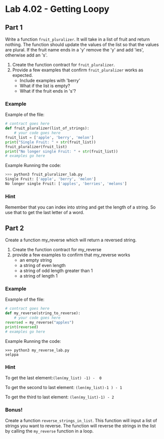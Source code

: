 # Lab 4.02 - Getting Loopy

## Part 1
Write a function `fruit_pluralizer`. It will take in a list of fruit and return nothing. The function should update the values of the list so that the values are plural. If the fruit name ends in a 'y' remove the 'y' and add 'ies', otherwise add an 's'.

1. Create the function contract for `fruit_pluralizer`. 
2. Provide a few examples that confirm `fruit_pluralizer` works as expected.
	* Include examples with 'berry'
	* What if the list is empty?
	* What if the fruit ends in 's'?
	
### Example
Example of the file: 

```python
# contract goes here
def fruit_pluralizer(list_of_strings): 
	# your code goes here
fruit_list = ['apple', 'berry', 'melon']
print("Single Fruit: " + str(fruit_list))
fruit_pluralizer(fruit_list)
print("No longer single Fruit: " + str(fruit_list))
# examples go here
```

Example Running the code: 

```python
>>> python3 fruit_pluralizer_lab.py
Single Fruit: ['apple', 'berry', 'melon']
No longer single Fruit: ['apples', 'berries', 'melons']

```

### Hint
Remember that you can index into string and get the length of a string. So use that to get the last letter of a word. 

## Part 2
Create a function my_reverse which will return a reversed string.

1. Create the function contract for my_reverse
2. provide a few examples to confirm that my_reverse works
	* an empty string
	* a string of even length
	* a string of odd length greater than 1
	* a string of length 1 

### Example
Example of the file: 

```python
# contract goes here
def my_reverse(string_to_reverse): 
	# your code goes here
reversed = my_reverse("apples")
print(reversed)
# examples go here
```

Example Running the code: 

```
>>> python3 my_reverse_lab.py
selppa
```
### Hint
To get the last element:`(len(my_list) -1) -  0`

To get the second to last element: `(len(my_list)-1 ) - 1`

To get the third to last element: `(len(my_list)-1) - 2`


### Bonus!
Create a function `reverse_strings_in_list`. This function will input a list of strings you want to reverse. The function will reverse the strings in the list by calling the `my_reverse` function in a loop.